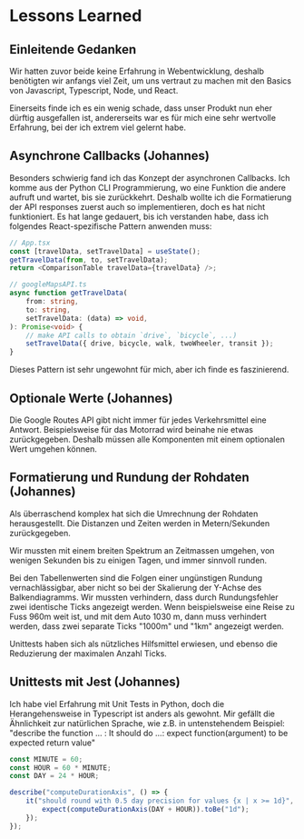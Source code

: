 # Lessons Learned

## Einleitende Gedanken

Wir hatten zuvor beide keine Erfahrung in Webentwicklung, 
deshalb benötigten wir anfangs viel Zeit, um uns vertraut zu machen 
mit den Basics von Javascript, Typescript, Node, und React.

Einerseits finde ich es ein wenig schade, dass unser Produkt nun eher dürftig ausgefallen ist, 
andererseits war es für mich eine sehr wertvolle Erfahrung, bei der ich extrem viel gelernt habe.

## Asynchrone Callbacks (Johannes)

Besonders schwierig fand ich das Konzept der asynchronen Callbacks. 
Ich komme aus der Python CLI Programmierung, wo eine Funktion die andere aufruft und wartet, bis sie zurückkehrt.
Deshalb wollte ich die Formatierung der API responses zuerst auch so implementieren, doch es hat nicht funktioniert.
Es hat lange gedauert, bis ich verstanden habe, dass ich folgendes React-spezifische Pattern anwenden muss:

```typescript
// App.tsx
const [travelData, setTravelData] = useState();
getTravelData(from, to, setTravelData);
return <ComparisonTable travelData={travelData} />;

// googleMapsAPI.ts
async function getTravelData(
    from: string,
    to: string, 
    setTravelData: (data) => void,
): Promise<void> {
    // make API calls to obtain `drive`, `bicycle`, ...)
    setTravelData({ drive, bicycle, walk, twoWheeler, transit });
}
```

Dieses Pattern ist sehr ungewohnt für mich, aber ich finde es faszinierend.

## Optionale Werte (Johannes)

Die Google Routes API gibt nicht immer für jedes Verkehrsmittel eine Antwort.
Beispielsweise für das Motorrad wird beinahe nie etwas zurückgegeben.
Deshalb müssen alle Komponenten mit einem optionalen Wert umgehen können.

## Formatierung und Rundung der Rohdaten (Johannes)

Als überraschend komplex hat sich die Umrechnung der Rohdaten herausgestellt.
Die Distanzen und Zeiten werden in Metern/Sekunden zurückgegeben. 

Wir mussten mit einem breiten Spektrum an Zeitmassen umgehen, 
von wenigen Sekunden bis zu einigen Tagen, und immer sinnvoll runden.

Bei den Tabellenwerten sind die Folgen einer ungünstigen Rundung vernachlässigbar,
aber nicht so bei der Skalierung der Y-Achse des Balkendiagramms.
Wir mussten verhindern, dass durch Rundungsfehler zwei identische Ticks angezeigt werden.
Wenn beispielsweise eine Reise zu Fuss 960m weit ist, und mit dem Auto 1030 m,
dann muss verhindert werden, dass zwei separate Ticks "1000m" und "1km" angezeigt werden.

Unittests haben sich als nützliches Hilfsmittel erwiesen,
und ebenso die Reduzierung der maximalen Anzahl Ticks.

## Unittests mit Jest (Johannes)

Ich habe viel Erfahrung mit Unit Tests in Python,
doch die Herangehensweise in Typescript ist anders als gewohnt. 
Mir gefällt die Ähnlichkeit zur natürlichen Sprache,
wie z.B. in untenstehendem Beispiel: 
"describe the function ... : It should do ...: expect function(argument) to be expected return value"

```typescript
const MINUTE = 60;
const HOUR = 60 * MINUTE;
const DAY = 24 * HOUR;

describe("computeDurationAxis", () => {
    it("should round with 0.5 day precision for values {x | x >= 1d}", () => {
        expect(computeDurationAxis(DAY + HOUR)).toBe("1d");
    });
});
```
